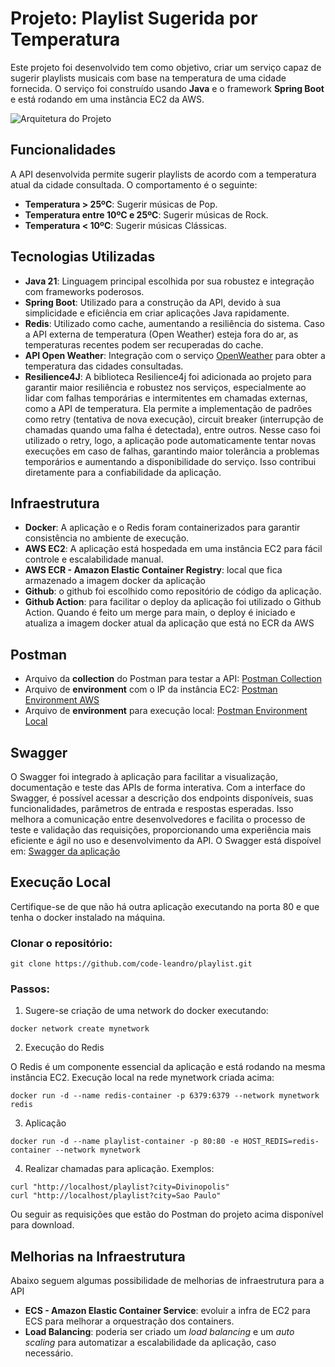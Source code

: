 # Projeto: Playlist Sugerida por Temperatura

Este projeto foi desenvolvido tem como objetivo, criar um serviço capaz de sugerir playlists musicais com base na temperatura de uma cidade fornecida. O serviço foi construído usando **Java** e o framework **Spring Boot** e está rodando em uma instância EC2 da AWS.

![Arquitetura do Projeto](https://leandro-hero.s3.us-east-2.amazonaws.com/arquitetura-playlist.png)

## Funcionalidades

A API desenvolvida permite sugerir playlists de acordo com a temperatura atual da cidade consultada. O comportamento é o seguinte:

- **Temperatura > 25ºC**: Sugerir músicas de Pop.
- **Temperatura entre 10ºC e 25ºC**: Sugerir músicas de Rock.
- **Temperatura < 10ºC**: Sugerir músicas Clássicas.

## Tecnologias Utilizadas
- **Java 21**: Linguagem principal escolhida por sua robustez e integração com frameworks poderosos.
- **Spring Boot**: Utilizado para a construção da API, devido à sua simplicidade e eficiência em criar aplicações Java rapidamente.
- **Redis**: Utilizado como cache, aumentando a resiliência do sistema. Caso a API externa de temperatura (Open Weather) esteja fora do ar, as temperaturas recentes podem ser recuperadas do cache.
- **API Open Weather**: Integração com o serviço [OpenWeather](https://openweathermap.org/) para obter a temperatura das cidades consultadas.
- **Resilience4J**: A biblioteca Resilience4j foi adicionada ao projeto para garantir maior resiliência e robustez nos serviços, especialmente ao lidar com falhas temporárias e intermitentes em chamadas externas, como a API de temperatura. 
Ela permite a implementação de padrões como retry (tentativa de nova execução), circuit breaker (interrupção de chamadas quando uma falha é detectada), entre outros. 
Nesse caso foi utilizado o retry, logo, a aplicação pode automaticamente tentar novas execuções em caso de falhas, garantindo maior tolerância a problemas temporários e aumentando a disponibilidade do serviço. 
Isso contribui diretamente para a confiabilidade da aplicação.

## Infraestrutura
- **Docker**: A aplicação e o Redis foram containerizados para garantir consistência no ambiente de execução.
- **AWS EC2**: A aplicação está hospedada em uma instância EC2 para fácil controle e escalabilidade manual.
- **AWS ECR - Amazon Elastic Container Registry**: local que fica armazenado a imagem docker da aplicação
- **Github**: o github foi escolhido como repositório de código da aplicação.
- **Github Action**: para facilitar o deploy da aplicação foi utilizado o Github Action. Quando é feito um merge para main, o deploy é iniciado e atualiza a imagem docker atual da 
aplicação que está no ECR da AWS

## Postman
- Arquivo da **collection** do Postman para testar a API: [Postman Collection](https://leandro-hero.s3.us-east-2.amazonaws.com/Leandro+Souza+-+Postman+Collection+-+Hero.postman_collection.json)
- Arquivo de **environment** com o IP da instância EC2: [Postman Environment AWS](https://leandro-hero.s3.us-east-2.amazonaws.com/AWS.postman_environment.json)
- Arquivo de **environment** para execução local: [Postman Environment Local](https://leandro-hero.s3.us-east-2.amazonaws.com/LOCAL.postman_environment.json)

## Swagger
O Swagger foi integrado à aplicação para facilitar a visualização, documentação e teste das APIs de forma interativa. 
Com a interface do Swagger, é possível acessar a descrição dos endpoints disponíveis, suas funcionalidades, parâmetros de entrada e respostas esperadas. 
Isso melhora a comunicação entre desenvolvedores e facilita o processo de teste e validação das requisições, proporcionando uma experiência mais eficiente e ágil no uso e desenvolvimento da API.
O Swagger está dispoível em:
[Swagger da aplicação](http://3.13.48.216/swagger-ui/index.html)

## Execução Local
Certifique-se de que não há outra aplicação executando na porta 80 e que tenha o docker instalado na máquina.

### Clonar o repositório:
```
git clone https://github.com/code-leandro/playlist.git
```

### Passos:
1. Sugere-se criação de uma network do docker executando:
```
docker network create mynetwork
```

2. Execução do Redis

O Redis é um componente essencial da aplicação e está rodando na mesma instância EC2.
Execução local na rede mynetwork criada acima:
```
docker run -d --name redis-container -p 6379:6379 --network mynetwork redis
```

3. Aplicação
```
docker run -d --name playlist-container -p 80:80 -e HOST_REDIS=redis-container --network mynetwork 
```

4. Realizar chamadas para aplicação.
Exemplos:
```
curl "http://localhost/playlist?city=Divinopolis"
curl "http://localhost/playlist?city=Sao Paulo"
```
Ou seguir as requisições que estão do Postman do projeto acima disponível para download.

## Melhorias na Infraestrutura
Abaixo seguem algumas possibilidade de melhorias de infraestrutura para a API
- **ECS - Amazon Elastic Container Service**: evoluir a infra de EC2 para ECS para melhorar a orquestração dos containers.
- **Load Balancing**: poderia ser criado um *load balancing* e um *auto scaling* para automatizar a escalabilidade da aplicação, caso necessário.

